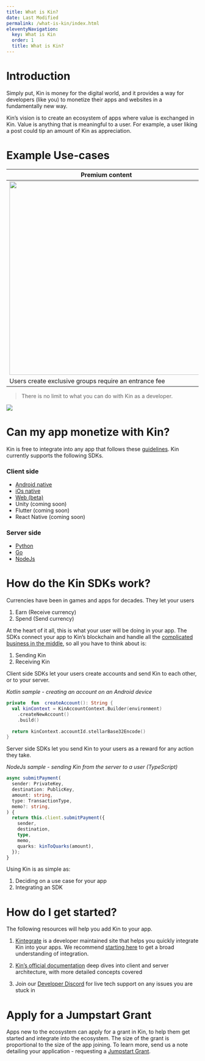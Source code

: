 ```yaml
---
title: What is Kin?
date: Last Modified
permalink: /what-is-kin/index.html
eleventyNavigation:
  key: What is Kin
  order: 1
  title: What is Kin?
---
```


# Introduction
Simply put, Kin is money for the digital world, and it provides a way for developers (like you) to monetize their apps and websites in a fundamentally new way.

Kin’s vision is to create an ecosystem of apps where value is exchanged in Kin. Value is anything that is meaningful to a user. For example, a user liking a post could tip an amount of Kin as appreciation.

# Example Use-cases
|Premium content |Tipping     |Game currency  |
|----------|---------------|-------|
|<img width="508" src="https://lh5.googleusercontent.com/1_sJjnZVTT8EJVb_MTcY2mHR3FsZO6bI1bDx4Kl_a4iGFXihWNMFQawQfT0ddNRutMZ9LY8-S8hOO3Maotk72ghEVHfVQbNFNdr0ySIRT-80MkR9OGxhezuXSb4smlzo4LRcTKtD"> |  <img width="508" src="https://lh3.googleusercontent.com/fZRzvvvjk1xrt3pkZaA7uFPc-V5Rsswe1JivHfalPhSJMnhN-RVJCPqMdL4BVheMhc0tBE2AEs1wIg0t8dabqpD9SnpbkeOuL-TszrF9TglgHm9B0p1ST19gMFJI2WOE4XL3II7s"> | <img width="508" src="https://lh6.googleusercontent.com/0a7z5BDhhrPLibS1b3LU3i26eb_wEJGX-psIGAVVj1Q_yW1fWxfB1lSCoJ96_7FJw9EIJ2WkCLxekY250lko4MYvLGmmDrJ6IjvUelzwH_W4Mnu6-H8rnQKG2YI0f5c4TILJsTho"> |
|Users create exclusive groups require an entrance fee |Users tip each other for content that they like|Users earn/ buy Kin and use it to buy loot in a game.|

> There is no limit to what you can do with Kin as a developer.

![](https://lh4.googleusercontent.com/tLI12K6_jvIMorJndaquxhNHC7be-jes1TXs4YcVDukdE_c7R2XKYU2N4_DITnU4h2Lw71pLvpb-i0FA5k3kc2XbJLd4udoru8Tbg2v-LWOJpyfDHpkuywrLWfxsvAVCSNn16J0s)

# Can my app monetize with Kin?

Kin is free to integrate into any app that follows these [guidelines](https://github.com/kinecosystem/rewards-engine/blob/master/current-valid-spend-guidelines.md). Kin currently supports the following SDKs.

### Client side
-   [Android native](https://github.com/kinecosystem/kin-android)
-   [iOs native](https://github.com/kinecosystem/kin-ios/tree/master/KinBase)
-   [Web (beta)](https://kintegrate.dev/tutorials/getting-started-web-sdk/)
-   Unity (coming soon) 
-  Flutter (coming soon)
-  React Native (coming soon)
    
### Server side
-   [Python](https://github.com/kinecosystem/kin-sdk-python)
-   [Go](https://github.com/kinecosystem/kin-go)
-   [NodeJs](https://github.com/kinecosystem/kin-node)
  
# How do the Kin SDKs work?
Currencies have been in games and apps for decades. They let your users

1.  Earn (Receive currency)
2.  Spend (Send currency)
    
At the heart of it all, this is what your user will be doing in your app. The SDKs connect your app to Kin’s blockchain and handle all the [complicated business in the middle](https://docs.kin.org/kin-architecture-overview), so all you have to think about is:

1.  Sending Kin
2.  Receiving Kin

  
Client side SDKs let your users create accounts and send Kin to each other, or to your server.

*Kotlin sample - creating an account on an Android device*
```kotlin
private  fun  createAccount(): String {
  val kinContext = KinAccountContext.Builder(environment)
    .createNewAccount()
    .build()
    
  return kinContext.accountId.stellarBase32Encode()
}
```

Server side SDKs let you send Kin to your users as a reward for any action they take.

*NodeJs sample - sending Kin from the server to a user (TypeScript)*
```typescript
async submitPayment(
  sender: PrivateKey,
  destination: PublicKey,
  amount: string,
  type: TransactionType,
  memo?: string,
) {
  return this.client.submitPayment({
    sender,
    destination,
    type,
    memo,
    quarks: kinToQuarks(amount),
  });
}
```

Using Kin is as simple as:
1.  Deciding on a use case for your app
2.  Integrating an SDK

# How do I get started?
The following resources will help you add Kin to your app.

1.  [Kintegrate](/) is a developer maintained site that helps you quickly integrate Kin into your apps. We recommend [starting here](/tutorials/getting-started/) to get a broad understanding of integration.
    
2.  [Kin’s official documentation](https://docs.kin.org/intro) deep dives into client and server architecture, with more detailed concepts covered
    
3.  Join our [Developer Discord](https://discord.gg/urqVCnNy4G) for live tech support on any issues you are stuck in

# Apply for a Jumpstart Grant

Apps new to the ecosystem can apply for a grant in Kin, to help them get started and integrate into the ecosystem. The size of the grant is proportional to the size of the app joining. To learn more, send us a note detailing your application - requesting a [Jumpstart Grant](https://kin.org/catalyst-fund/).